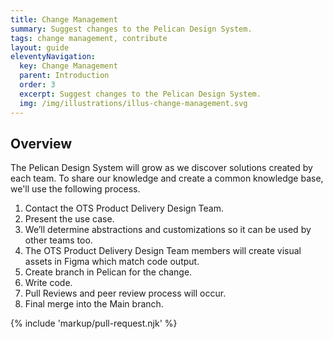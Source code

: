 ```yaml
---
title: Change Management
summary: Suggest changes to the Pelican Design System.
tags: change management, contribute
layout: guide
eleventyNavigation:
  key: Change Management
  parent: Introduction
  order: 3
  excerpt: Suggest changes to the Pelican Design System.
  img: /img/illustrations/illus-change-management.svg
---
```


## Overview

The Pelican Design System will grow as we discover solutions created by each team. To share our knowledge and create a common knowledge base, we'll use the following process.

1. Contact the OTS Product Delivery Design Team.
1. Present the use case.
1. We’ll determine abstractions and customizations so it can be used by other teams too.
1. The OTS Product Delivery Design Team members will create visual assets in Figma which match code output.
1. Create branch in Pelican for the change.
1. Write code.
1. Pull Reviews and peer review process will occur.
1. Final merge into the Main branch.

{% include 'markup/pull-request.njk' %}
